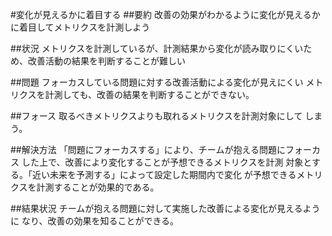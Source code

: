 #変化が見えるかに着目する
##要約
改善の効果がわかるように変化が見えるかに着目してメトリクスを計測しよう

##状況
メトリクスを計測しているが、計測結果から変化が読み取りにくいため、改善活動の結果を判断することが難しい

##問題
フォーカスしている問題に対する改善活動による変化が見えにくい
メトリクスを計測しても、改善の結果を判断することができない。

##フォース
取るべきメトリクスよりも取れるメトリクスを計測対象にして
しまう。

##解決方法
「問題にフォーカスする」により、チームが抱える問題にフォーカス
した上で、改善により変化することが予想できるメトリクスを計測
対象とする。「近い未来を予測する」によって設定した期間内で変化
が予想できるメトリクスを計測することが効果的である。

##結果状況
チームが抱える問題に対して実施した改善による変化が見えるように
なり、改善の効果を知ることができる。


